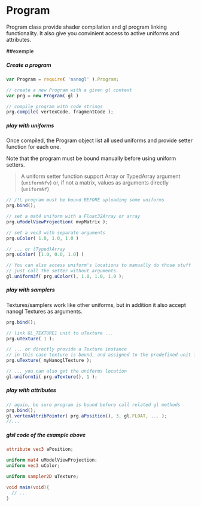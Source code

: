 Program
=======
Program class provide shader compilation and gl program linking functionality.
It also give you convinient access to active uniforms and attributes.


##exemple

##### Create a program
``` JavaScript
var Program = require( 'nanogl' ).Program;

// create a new Program with a given gl context
var prg = new Program( gl )

// compile program with code strings
prg.compile( vertexCode, fragmentCode );
```

##### play with uniforms
Once compiled, the Program object list all used uniforms and provide setter function for each one.

Note that the program must be bound manually before using uniform setters.
> A uniform setter function support Array or TypedArray argument (`uniformNfv`)
> or, if not a matrix, values as arguments directly (`uniformNf`)

``` JavaScript
// /!\ program must be bound BEFORE uploading some uniforms
prg.bind();

// set a mat4 uniform with a Float32Array or array
prg.uModelViewProjection( mvpMatrix );

// set a vec3 with separate arguments
prg.uColor( 1.0, 1.0, 1.0 )

// ... or (Typed)Array
prg.uColor( [1.0, 0.0, 1.0] )

// You can also access uniform's locations to manually do those stuff
// just call the setter without arguments.
gl.uniform3f( prg.uColor(), 1.0, 1.0, 1.0 );
```

##### play with samplers

Textures/samplers work like other uniforms, but in addition it also accept nanogl Textures as arguments.
``` JavaScript
prg.bind();

// link GL_TEXTURE1 unit to uTexture ...
prg.uTexture( 1 );

// ... or directly provide a Texture instance
// in this case texture is bound, and assigned to the predefined unit for this sampler 
prg.uTexture( myNanoglTexture );

// ... you can also get the uniforms location
gl.uniform1i( prg.uTexture(), 1 );
```

##### play with attributes

``` JavaScript
// again, be sure program is bound before call related gl methods
prg.bind();
gl.vertexAttribPointer( prg.aPosition(), 3, gl.FLOAT, ... );
//...

```


##### glsl code of the example above

```GLSL
attribute vec3 aPosition;

uniform mat4 uModelViewProjection;
uniform vec3 uColor;

uniform sampler2D uTexture;

void main(void){
  // ...
}
```
